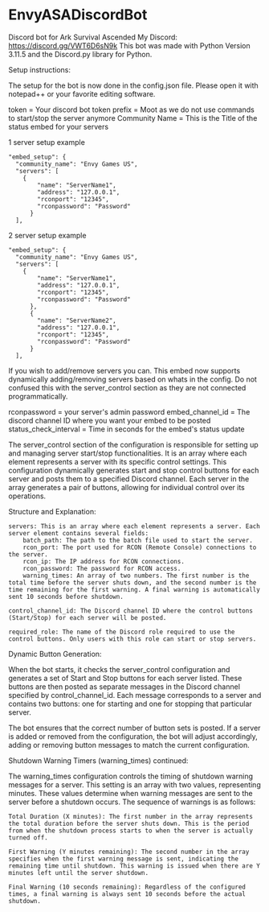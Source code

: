 # EnvyASADiscordBot
Discord bot for Ark Survival Ascended
My Discord: https://discord.gg/VWT6D6sN9k
This bot was made with Python Version 3.11.5 and the Discord.py library for Python.

Setup instructions:

The setup for the bot is now done in the config.json file. Please open it with notepad++ or your favorite editing software.

token = Your discord bot token
prefix = Moot as we do not use commands to start/stop the server anymore
Community Name = This is the Title of the status embed for your servers


1 server setup example

    "embed_setup": {
      "community_name": "Envy Games US",
      "servers": [
        {
            "name": "ServerName1",
            "address": "127.0.0.1",
            "rconport": "12345",
            "rconpassword": "Password"
          }
      ],
      
2 server setup example

    "embed_setup": {
      "community_name": "Envy Games US",
      "servers": [
        {
            "name": "ServerName1",
            "address": "127.0.0.1",
            "rconport": "12345",
            "rconpassword": "Password"
          },
          {
            "name": "ServerName2",
            "address": "127.0.0.1",
            "rconport": "12345",
            "rconpassword": "Password"
          }
      ],

  If you wish to add/remove servers you can. This embed now supports dynamically adding/removing servers based on whats in the config. Do not confused this with the server_control section as they are not connected programmatically.

rconpassword = your server's admin password
embed_channel_id = The discord channel ID where you want your embed to be posted
status_check_interval = Time in seconds for the embed's status update

The server_control section of the configuration is responsible for setting up and managing server start/stop functionalities. It is an array where each element represents a server with its specific control settings. This configuration dynamically generates start and stop control buttons for each server and posts them to a specified Discord channel. Each server in the array generates a pair of buttons, allowing for individual control over its operations.

Structure and Explanation:

    servers: This is an array where each element represents a server. Each server element contains several fields:
        batch_path: The path to the batch file used to start the server.
        rcon_port: The port used for RCON (Remote Console) connections to the server.
        rcon_ip: The IP address for RCON connections.
        rcon_password: The password for RCON access.
        warning_times: An array of two numbers. The first number is the total time before the server shuts down, and the second number is the time remaining for the first warning. A final warning is automatically sent 10 seconds before shutdown.

    control_channel_id: The Discord channel ID where the control buttons (Start/Stop) for each server will be posted.

    required_role: The name of the Discord role required to use the control buttons. Only users with this role can start or stop servers.

Dynamic Button Generation:

When the bot starts, it checks the server_control configuration and generates a set of Start and Stop buttons for each server listed. These buttons are then posted as separate messages in the Discord channel specified by control_channel_id. Each message corresponds to a server and contains two buttons: one for starting and one for stopping that particular server.

The bot ensures that the correct number of button sets is posted. If a server is added or removed from the configuration, the bot will adjust accordingly, adding or removing button messages to match the current configuration.

Shutdown Warning Timers (warning_times) continued:

The warning_times configuration controls the timing of shutdown warning messages for a server. This setting is an array with two values, representing minutes. These values determine when warning messages are sent to the server before a shutdown occurs. The sequence of warnings is as follows:

    Total Duration (X minutes): The first number in the array represents the total duration before the server shuts down. This is the period from when the shutdown process starts to when the server is actually turned off.

    First Warning (Y minutes remaining): The second number in the array specifies when the first warning message is sent, indicating the remaining time until shutdown. This warning is issued when there are Y minutes left until the server shutdown.

    Final Warning (10 seconds remaining): Regardless of the configured times, a final warning is always sent 10 seconds before the actual shutdown.
